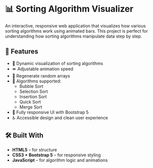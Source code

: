 # 📊 Sorting Algorithm Visualizer

An interactive, responsive web application that visualizes how various sorting algorithms work using animated bars. This project is perfect for understanding how sorting algorithms manipulate data step by step.

## 🎯 Features

- 🔄 Dynamic visualization of sorting algorithms
- ⏩ Adjustable animation speed
- 🔀 Regenerate random arrays
- 🧠 Algorithms supported:
  - Bubble Sort
  - Selection Sort
  - Insertion Sort
  - Quick Sort
  - Merge Sort
- 📱 Fully responsive UI with Bootstrap 5
- ♿️ Accessible design and clean user experience

## 🛠️ Built With

- **HTML5** – for structure
- **CSS3 + Bootstrap 5** – for responsive styling
- **JavaScript** – for algorithm logic and animations
